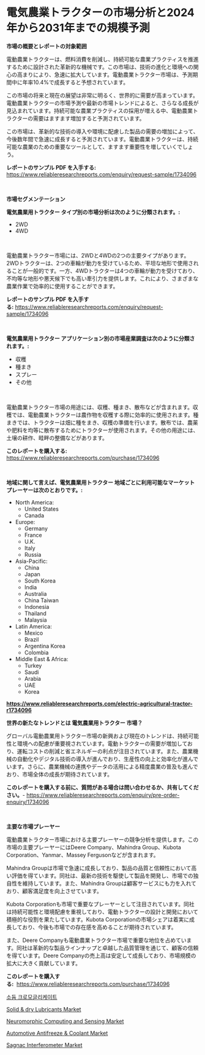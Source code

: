 <p><h1>電気農業トラクターの市場分析と2024年から2031年までの規模予測</h1></p><p><strong>市場の概要とレポートの対象範囲</strong></p>
<p><p>電動農業トラクターは、燃料消費を削減し、持続可能な農業プラクティスを推進するために設計された革新的な機械です。この市場は、技術の進化と環境への関心の高まりにより、急速に拡大しています。電動農業トラクター市場は、予測期間中に年率10.4%で成長すると予想されています。</p><p>この市場の将来と現在の展望は非常に明るく、世界的に需要が高まっています。電動農業トラクターの市場予測や最新の市場トレンドによると、さらなる成長が見込まれています。持続可能な農業プラクティスの採用が増える中、電動農業トラクターの需要はますます増加すると予測されています。</p><p>この市場は、革新的な技術の導入や環境に配慮した製品の需要の増加によって、今後数年間で急速に成長すると予測されています。電動農業トラクターは、持続可能な農業のための重要なツールとして、ますます重要性を増していくでしょう。</p></p>
<p><strong>レポートのサンプル PDF を入手する:</strong> <a href="https://www.reliableresearchreports.com/enquiry/request-sample/1734096">https://www.reliableresearchreports.com/enquiry/request-sample/1734096</a></p>
<p>&nbsp;</p>
<p><strong>市場セグメンテーション</strong></p>
<p><strong>電気農業用トラクター タイプ別の市場分析は次のように分類されます。:</strong></p>
<p><ul><li>2WD</li><li>4WD</li></ul></p>
<p>&nbsp;</p>
<p><p>電動農業トラクター市場には、2WDと4WDの2つの主要タイプがあります。2WDトラクターは、2つの車輪が動力を受けているため、平坦な地形で使用されることが一般的です。一方、4WDトラクターは4つの車輪が動力を受けており、不均等な地形や悪天候下でも高い牽引力を提供します。これにより、さまざまな農業作業で効率的に使用することができます。</p></p>
<p><strong>レポートのサンプル PDF を入手する:</strong>&nbsp;<a href="https://www.reliableresearchreports.com/enquiry/request-sample/1734096">https://www.reliableresearchreports.com/enquiry/request-sample/1734096</a></p>
<p>&nbsp;</p>
<p><strong> 電気農業用トラクター アプリケーション別の市場産業調査は次のように分類されます。:</strong></p>
<p><ul><li>収穫</li><li>種まき</li><li>スプレー</li><li>その他</li></ul></p>
<p>&nbsp;</p>
<p><p>電動農業トラクター市場の用途には、収穫、種まき、散布などが含まれます。収穫では、電動農業トラクターは農作物を収穫する際に効率的に使用されます。種まきでは、トラクターは畑に種をまき、収穫の準備を行います。散布では、農薬や肥料を均等に散布するためにトラクターが使用されます。その他の用途には、土壌の耕作、畦畔の整備などがあります。</p></p>
<p><strong>このレポートを購入する:</strong>&nbsp; <a href="https://www.reliableresearchreports.com/purchase/1734096">https://www.reliableresearchreports.com/purchase/1734096</a></p>
<p>&nbsp;</p>
<p><strong>地域に関して言えば、電気農業用トラクター 地域ごとに利用可能なマーケットプレーヤーは次のとおりです。:</strong></p>
<p><ul>
    <li>
        North America:
        <ul>
            <li>United States</li>
            <li>Canada</li>
        </ul>
    </li>
    <li>
        Europe:
        <ul>
            <li>Germany</li>
            <li>France</li>
            <li>U.K.</li>
            <li>Italy</li>
            <li>Russia</li>
        </ul>
    </li>
    <li>
        Asia-Pacific:
        <ul>
            <li>China</li>
            <li>Japan</li>
            <li>South Korea</li>
            <li>India</li>
            <li>Australia</li>
            <li>China Taiwan</li>
            <li>Indonesia</li>
            <li>Thailand</li>
            <li>Malaysia</li>
        </ul>
    </li>
    <li>
        Latin America:
        <ul>
            <li>Mexico</li>
            <li>Brazil</li>
            <li>Argentina Korea</li>
            <li>Colombia</li>
        </ul>
    </li>
    <li>
        Middle East & Africa:
        <ul>
            <li>Turkey</li>
            <li>Saudi</li>
            <li>Arabia</li>
            <li>UAE</li>
            <li>Korea</li>
        </ul>
    </li>
    </ul></p>
<p><strong><a href="https://www.reliableresearchreports.com/electric-agricultural-tractor-r1734096">https://www.reliableresearchreports.com/electric-agricultural-tractor-r1734096</a></strong>&nbsp;</p>
<p><strong>世界の新たなトレンドとは 電気農業用トラクター 市場？</strong></p>
<p><p>グローバル電動農業用トラクター市場の新興および現在のトレンドは、持続可能性と環境への配慮が重要視されています。電動トラクターの需要が増加しており、運転コストの削減と省エネルギーの利点が注目されています。また、農業機械の自動化やデジタル技術の導入が進んでおり、生産性の向上と効率化が進んでいます。さらに、農業機械の連携やデータの活用による精度農業の普及も進んでおり、市場全体の成長が期待されています。</p></p>
<p><strong>このレポートを購入する前に、質問がある場合は問い合わせるか、共有してください。</strong>- <a href="https://www.reliableresearchreports.com/enquiry/pre-order-enquiry/1734096">https://www.reliableresearchreports.com/enquiry/pre-order-enquiry/1734096</a></p>
<p>&nbsp;</p>
<p><strong>主要な市場プレーヤー</strong></p>
<p><p>電動農業トラクター市場における主要プレーヤーの競争分析を提供します。この市場の主要プレーヤーにはDeere Company、Mahindra Group、Kubota Corporation、Yanmar、Massey Fergusonなどが含まれます。</p><p>Mahindra Groupは市場で急速に成長しており、製品の品質と信頼性において高い評価を得ています。同社は、最新の技術を駆使して製品を開発し、市場での独自性を維持しています。また、Mahindra Groupは顧客サービスにも力を入れており、顧客満足度を向上させています。</p><p>Kubota Corporationも市場で重要なプレーヤーとして注目されています。同社は持続可能性と環境配慮を重視しており、電動トラクターの設計と開発において積極的な役割を果たしています。Kubota Corporationの市場シェアは着実に成長しており、今後も市場での存在感を高めることが期待されています。</p><p>また、Deere Companyも電動農業トラクター市場で重要な地位を占めています。同社は革新的な製品ラインナップと卓越した品質管理を通じて、顧客の信頼を得ています。Deere Companyの売上高は安定して成長しており、市場規模の拡大に大きく貢献しています。</p></p>
<p><strong>このレポートを購入する:</strong>&nbsp;&nbsp;<a href="https://www.reliableresearchreports.com/purchase/1734096">https://www.reliableresearchreports.com/purchase/1734096</a></p>
<p><p><a href="https://github.com/laholand/Market-Research-Report-List-3/blob/main/424541023510.md">소듐 크로모글리케이트</a></p><p><a href="https://www.linkedin.com/pulse/solid-amp-dry-lubricants-market-size-share-global-analysis-hrxme?trackingId=OzjpR9nnnR8%2F1LjTrpUQ4A%3D%3D">Solid & dry Lubricants Market</a></p><p><a href="https://cat-emmental-94b.notion.site/Neuromorphic-Computing-and-Sensing-Market-Trends-and-Market-Analysis-forecasted-for-period-2024-2031-c6a985c87b41453ca931fdda3d2370a1">Neuromorphic Computing and Sensing Market</a></p><p><a href="https://www.linkedin.com/pulse/automotive-antifreeze-amp-coolant-market-size-examines-its-scope-n0e3e?trackingId=9wmrZ0U5tstYvR5XlJu1Tw%3D%3D">Automotive Antifreeze & Coolant Market</a></p><p><a href="https://view.publitas.com/reportprime-1/sagnac-interferometer-market-size-market-outlook-and-market-forecast-2024-to-2031/">Sagnac Interferometer Market</a></p></p>